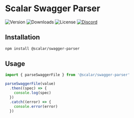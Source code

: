 # Scalar Swagger Parser

![Version](https://img.shields.io/npm/v/%40scalar/swagger-parser)
![Downloads](https://img.shields.io/npm/dm/%40scalar/swagger-parser)
![License](https://img.shields.io/npm/l/%40scalar%2Fswagger-parser)
[![Discord](https://img.shields.io/discord/1135330207960678410?style=flat&color=5865F2)](https://discord.com/invite/Ve683JXN)

## Installation

```bash
npm install @scalar/swagger-parser
```

## Usage

```js
import { parseSwaggerFile } from '@scalar/swagger-parser'

parseSwaggerFile(value)
  .then((spec) => {
    console.log(spec)
  })
  .catch((error) => {
    console.error(error)
  })
```
